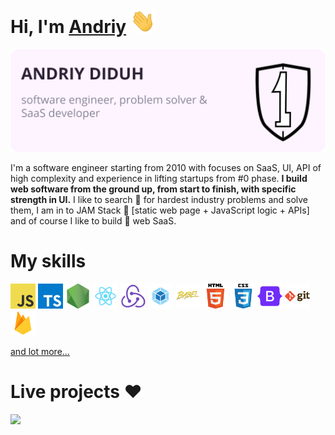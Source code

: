 # Hi, I'm [Andriy](https://andriydiduh.netlify.app) <img src="https://raw.githubusercontent.com/AndriyDiduh/AndriyDiduh/master/wave.gif" width="40px"> 
[<img src="https://raw.githubusercontent.com/AndriyDiduh/AndriyDiduh/master/head-github-banner-andriy-diduh.png">](https://andriydiduh.netlify.app)

I'm a software engineer starting from 2010 with focuses on SaaS, UI, API of high complexity and experience in lifting startups from #0 phase.
<strong>I build web software from the ground up, from start to finish, with specific strength in UI.</strong>
I like to search 🔭 for hardest industry problems and solve them, I am in to JAM Stack :doughnut: [static web page + JavaScript logic + APIs] and of course I like to build :hospital: web SaaS. 

# My skills
<code><img height="40" src="https://raw.githubusercontent.com/github/explore/80688e429a7d4ef2fca1e82350fe8e3517d3494d/topics/javascript/javascript.png"></code>
<code><img height="40" src="https://raw.githubusercontent.com/github/explore/80688e429a7d4ef2fca1e82350fe8e3517d3494d/topics/typescript/typescript.png"></code>
<code><img height="40" src="https://raw.githubusercontent.com/github/explore/80688e429a7d4ef2fca1e82350fe8e3517d3494d/topics/nodejs/nodejs.png"></code>
<code><img height="40" src="https://raw.githubusercontent.com/github/explore/80688e429a7d4ef2fca1e82350fe8e3517d3494d/topics/react/react.png"></code>
<code><img height="40" src="https://raw.githubusercontent.com/github/explore/80688e429a7d4ef2fca1e82350fe8e3517d3494d/topics/redux/redux.png"></code>
<code><img height="40" src="https://raw.githubusercontent.com/github/explore/80688e429a7d4ef2fca1e82350fe8e3517d3494d/topics/webpack/webpack.png"></code>
<code><img height="40" src="https://raw.githubusercontent.com/github/explore/80688e429a7d4ef2fca1e82350fe8e3517d3494d/topics/babel/babel.png"></code>
<code><img height="40" src="https://raw.githubusercontent.com/github/explore/80688e429a7d4ef2fca1e82350fe8e3517d3494d/topics/html/html.png"></code>
<code><img height="40" src="https://raw.githubusercontent.com/github/explore/80688e429a7d4ef2fca1e82350fe8e3517d3494d/topics/css/css.png"></code>
<img src="https://raw.githubusercontent.com/devicons/devicon/master/icons/bootstrap/bootstrap-plain.svg" alt="bootstrap" width="40" height="40" />
<code><img height="40" src="https://raw.githubusercontent.com/github/explore/80688e429a7d4ef2fca1e82350fe8e3517d3494d/topics/git/git.png"></code>
<code><img height="40" src="https://raw.githubusercontent.com/github/explore/80688e429a7d4ef2fca1e82350fe8e3517d3494d/topics/firebase/firebase.png"></code>

[and lot more...](https://andriydiduh.netlify.app/hard-skills/)

# Live projects :heart:
<a href="https://andriydiduh.netlify.app"><img src="https://i.ibb.co/ncpZLM0/guild-logo-2-white-bg-github-button.png" width="300" /></a>
